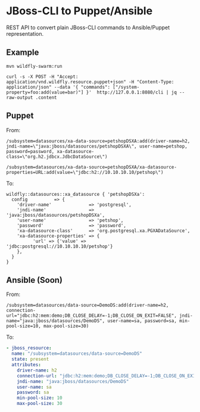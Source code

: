 # JBoss-CLI to Puppet/Ansible

REST API to convert plain JBoss-CLI commands to Ansible/Puppet representation.

## Example

`mvn wildfly-swarm:run`

`curl -s -X POST -H "Accept: application/vnd.wildfly.resource.puppet+json" -H "Content-Type: application/json" --data '{ "commands": ["/system-property=foo:add(value=bar)"] }'  http://127.0.0.1:8080/cli | jq --raw-output .content`

## Puppet

From:

```
/subsystem=datasources/xa-data-source=petshopDSXA:add(driver-name=h2, jndi-name=\"java:jboss/datasources/petshopDSXA\", user-name=petshop, password=password, xa-datasource-class=\"org.h2.jdbcx.JdbcDataSource\")

/subsystem=datasources/xa-data-source=petshopDSXA/xa-datasource-properties=URL:add(value=\"jdbc:h2://10.10.10.10/petshop\")
```

To:

```puppet
wildfly::datasources::xa_datasource { 'petshopDSXa':
  config          => {
    'driver-name'              => 'postgresql',
    'jndi-name'                => 'java:jboss/datasources/petshopDSXa',
    'user-name'                => 'petshop',
    'password'                 => 'password',
    'xa-datasource-class'      => 'org.postgresql.xa.PGXADataSource',
    'xa-datasource-properties' => {
          'url' => {'value' => 'jdbc:postgresql://10.10.10.10/petshop'}
    },
  }
}
```

## Ansible (Soon)

From:

```
/subsystem=datasources/data-source=DemoDS:add(driver-name=h2, connection-url="jdbc:h2:mem:demo;DB_CLOSE_DELAY=-1;DB_CLOSE_ON_EXIT=FALSE", jndi-name="java:jboss/datasources/DemoDS", user-name=sa, password=sa, min-pool-size=10, max-pool-size=30)
```


To:

```yaml
- jboss_resource:
  name: "/subsystem=datasources/data-source=DemoDS"
  state: present
  attributes:
    driver-name: h2
    connection-url: "jdbc:h2:mem:demo;DB_CLOSE_DELAY=-1;DB_CLOSE_ON_EXIT=FALSE"
    jndi-name: "java:jboss/datasources/DemoDS"
    user-name: sa
    password: sa
    min-pool-size: 10
    max-pool-size: 30
```

